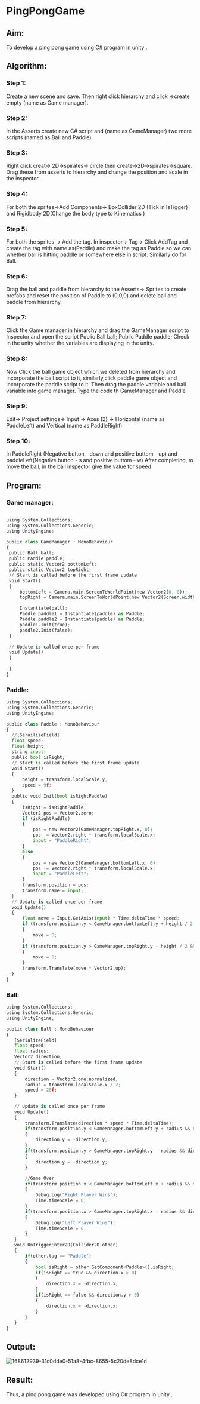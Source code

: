 # PingPongGame

## Aim:
To develop a ping pong game using C# program in unity .



## Algorithm:
### Step 1:
Create a new scene and save. Then right click hierarchy and click ->create empty (name as Game manager).
### Step 2:
In the Asserts create new C# script and (name as GameManager) two more scripts (named as Ball and Paddle).
### Step 3:
Right click creat-> 2D->spirates-> circle then create->2D->spirates->square. Drag these from asserts to hierarchy and change the position and scale in the inspector.
### Step 4:
For both the sprites->Add Components-> BoxCollider 2D (Tick in IsTigger) and Rigidbody 2D(Change the body type to Kinematics )
### Step 5:
For both the sprites -> Add the tag. In inspector-> Tag-> Click AddTag and create the tag with name as(Paddle) and make the tag as Paddle so we can whether ball is hitting paddle or somewhere else in script. Similarly do for Ball.
### Step 6:
Drag the ball and paddle from hierarchy to the Asserts-> Sprites to create prefabs and reset the position of Paddle to (0,0,0) and delete ball and paddle from hierarchy.
### Step 7:
Click the Game manager in hierarchy and drag the GameManager script to Inspector and open the script
Public Ball ball;
Public Paddle paddle;
Check in the unity whether the variables are displaying in the unity.
### Step 8:
Now Click the ball game object which we deleted from hierarchy and incorporate the ball script to it, similarly,click paddle game object and incorporate the paddle script to it. Then drag the paddle variable and ball variable into game manager.
Type the code th GameManager and Paddle
### Step 9:
Edit-> Project settings-> Input -> Axes (2) -> Horizontal (name as PaddleLeft) and Vertical (name as PaddleRight)
### Step 10:
In PaddleRight (Negative button - down and positive buttom - up) and paddleLeft(Negative button - s and positive buttom - w)
 After completing, to move the ball, in the ball inspector give the value for speed
 
 ## Program:
 ### Game manager:
 ```python

 using System.Collections;
using System.Collections.Generic;
using UnityEngine;

public class GameManager : MonoBehaviour
{
  public Ball ball;
  public Paddle paddle;
  public static Vector2 bottomLeft;
  public static Vector2 topRight;
  // Start is called before the first frame update
  void Start()
  {
      bottomLeft = Camera.main.ScreenToWorldPoint(new Vector2(0, 0));
      topRight = Camera.main.ScreenToWorldPoint(new Vector2(Screen.width, Screen.height));

      Instantiate(ball);
      Paddle paddle1 = Instantiate(paddle) as Paddle;
      Paddle paddle2 = Instantiate(paddle) as Paddle;
      paddle1.Init(true);
      paddle2.Init(false);
  }

  // Update is called once per frame
  void Update()
  {
      
  }
}
 ```
 ### Paddle:
 ```python
using System.Collections;
using System.Collections.Generic;
using UnityEngine;

public class Paddle : MonoBehaviour
{
   //[SerailizeField]
   float speed;
   float height;
   string input;
   public bool isRight;
   // Start is called before the first frame update
   void Start()
   {
       height = transform.localScale.y;
       speed = 9f;
   }
   public void Init(bool isRightPaddle)
   {
       isRight = isRightPaddle;
       Vector2 pos = Vector2.zero;
       if (isRightPaddle)
       {
           pos = new Vector2(GameManager.topRight.x, 0);
           pos -= Vector2.right * transform.localScale.x;
           input = "PaddleRight";
       }
       else
       {
           pos = new Vector2(GameManager.bottomLeft.x, 0);
           pos += Vector2.right * transform.localScale.x;
           input = "PaddleLeft";
       }
       transform.position = pos;
       transform.name = input;
   }
   // Update is called once per frame
   void Update()
   {
       float move = Input.GetAxis(input) * Time.deltaTime * speed;
       if (transform.position.y < GameManager.bottomLeft.y + height / 2 && move < 0)
       {
           move = 0;
       }
       if (transform.position.y > GameManager.topRight.y - height / 2 && move > 0)
       {
           move = 0;
       }
       transform.Translate(move * Vector2.up);
   }
}
 ```
 ### Ball:
 ```python
 using System.Collections;
using System.Collections.Generic;
using UnityEngine;

public class Ball : MonoBehaviour
{
    [SerializeField]
    float speed;
    float radius;
    Vector2 direction;
    // Start is called before the first frame update
    void Start()
    {
        direction = Vector2.one.normalized;
        radius = transform.localScale.x / 2;
        speed = 20f;
    }

    // Update is called once per frame
    void Update()
    {
        transform.Translate(direction * speed * Time.deltaTime);
        if(transform.position.y < GameManager.bottomLeft.y + radius && direction.y<0)
        {
            direction.y = -direction.y;
        }
        if(transform.position.y > GameManager.topRight.y - radius && direction.y>0)
        {
            direction.y = -direction.y;
        }

        //Game Over
        if(transform.position.x < GameManager.bottomLeft.x + radius && direction.x < 0)
        {
            Debug.Log("Right Player Wins");
            Time.timeScale = 0;
        }
        if(transform.position.x > GameManager.topRight.x - radius && direction.x > 0)
        {
            Debug.Log("Left Player Wins");
            Time.timeScale = 0;
        }
    }
    void OnTriggerEnter2D(Collider2D other)
    {
        if(other.tag == "Paddle")
        {
            bool isRight = other.GetComponent<Paddle>().isRight;
            if(isRight == true && direction.x > 0)
            {
                direction.x = -direction.x;
            }
            if(isRight == false && direction.y > 0)
            {
                direction.x = -direction.x;
            }
        }
    }
}
 ```
 
 ## Output:
 ![168612939-31c0dde0-51a8-4fbc-8655-5c20de8dce1d](https://user-images.githubusercontent.com/75235477/168849959-b40f364d-6214-4c74-a122-e2bc08e14689.png)

 ## Result:
Thus, a ping pong game was developed using C# program in unity .
